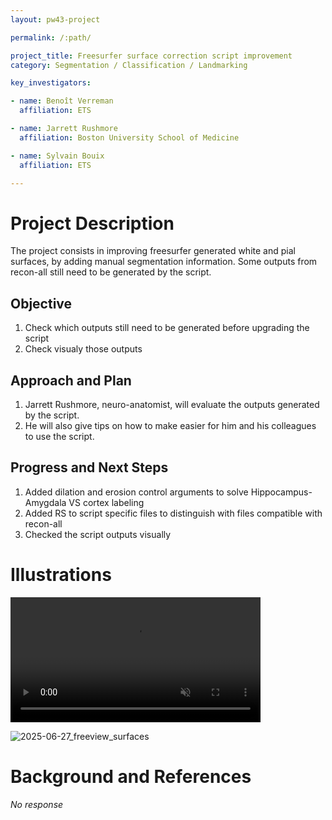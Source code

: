 ```yaml
---
layout: pw43-project

permalink: /:path/

project_title: Freesurfer surface correction script improvement
category: Segmentation / Classification / Landmarking

key_investigators:

- name: Benoît Verreman
  affiliation: ETS

- name: Jarrett Rushmore
  affiliation: Boston University School of Medicine

- name: Sylvain Bouix
  affiliation: ETS

---
```


# Project Description

<!-- Add a short paragraph describing the project. -->


The project consists in improving freesurfer generated white and pial surfaces, by adding manual segmentation information.
Some outputs from recon-all still need to be generated by the script.



## Objective

<!-- Describe here WHAT you would like to achieve (what you will have as end result). -->


1. Check which outputs still need to be generated before upgrading the script
2. Check visualy those outputs




## Approach and Plan

<!-- Describe here HOW you would like to achieve the objectives stated above. -->


1. Jarrett Rushmore, neuro-anatomist, will evaluate the outputs generated by the script.
2. He will also give tips on how to make easier for him and his colleagues to use the script.




## Progress and Next Steps

<!-- Update this section as you make progress, describing of what you have ACTUALLY DONE.
     If there are specific steps that you could not complete then you can describe them here, too. -->

1. Added dilation and erosion control arguments to solve Hippocampus-Amygdala VS cortex labeling
2. Added RS to script specific files to distinguish with files compatible with recon-all
3. Checked the script outputs visually




# Illustrations

<!-- Add pictures and links to videos that demonstrate what has been accomplished. -->


<video
   controls muted
   src="https://github.com/user-attachments/assets/537d18a6-e288-40b4-befd-a6922d50e47e"
   style="max-height:640px; min-height: 200px">
 </video>

![2025-06-27_freeview_surfaces](https://github.com/user-attachments/assets/4990aedc-fef8-4bf5-a1aa-4a7161146c12)


# Background and References

<!-- If you developed any software, include link to the source code repository.
     If possible, also add links to sample data, and to any relevant publications. -->


_No response_


